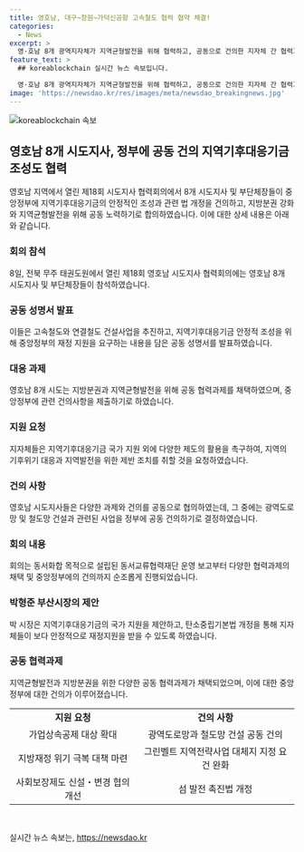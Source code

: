 ```yaml
---
title: 영호남, 대구~창원~가덕신공항 고속철도 협력 협약 체결!
categories:
  - News
excerpt: >
  영·호남 8개 광역지자체가 지역균형발전을 위해 협력하고, 공동으로 건의한 지자체 간 협력과제를 담은 공동 성명서가 주목받고 있다. 이들은 중앙정부의 재정 지원을 받아 지역기후대응기금을 안정적으로 조성하기 위해 노력하고 있으며, 이와 함께 고속철도와 철도망 구축 등 지역개발 사업을 중앙정부에 공동 건의하기로 했다. 영·호남 8개 시도지사 및 부단체장의 공동 노력과제가 미래 지역발전을 위한 중요한 계획으로 관심을 끌고 있다.
feature_text: >
  ## koreablockchain 실시간 뉴스 속보입니다.

  영·호남 8개 광역지자체가 지역균형발전을 위해 협력하고, 공동으로 건의한 지자체 간 협력과제를 담은 공동 성명서가 주목받고 있다. 이들은 중앙정부의 재정 지원을 받아 지역기후대응기금을 안정적으로 조성하기 위해 노력하고 있으며, 이와 함께 고속철도와 철도망 구축 등 지역개발 사업을 중앙정부에 공동 건의하기로 했다. 영·호남 8개 시도지사 및 부단체장의 공동 노력과제가 미래 지역발전을 위한 중요한 계획으로 관심을 끌고 있다.
image: 'https://newsdao.kr/res/images/meta/newsdao_breakingnews.jpg'
---
```


<p><img src="https://newsdao.kr/res/images/meta/newsdao_breakingnews.jpg" alt="koreablockchain 속보" /></p>

<h2 data-ke-size="size26">영호남 8개 시도지사, 정부에 공동 건의 지역기후대응기금 조성도 협력</h2>

<p data-ke-size="size16">영호남 지역에서 열린 제18회 시도지사 협력회의에서 8개 시도지사 및 부단체장들이 중앙정부에 지역기후대응기금의 안정적인 조성과 관련 법 개정을 건의하고, 지방분권 강화와 지역균형발전을 위해 공동 노력하기로 합의하였습니다. 이에 대한 상세 내용은 아래와 같습니다.</p>

<h3><b>회의 참석</b></h3>

<p data-ke-size="size16">8일, 전북 무주 태권도원에서 열린 제18회 영호남 시도지사 협력회의에는 영호남 8개 시도지사 및 부단체장들이 참석하였습니다.</p>

<h3><b>공동 성명서 발표</b></h3>

<p data-ke-size="size16">이들은 고속철도와 연결철도 건설사업을 추진하고, 지역기후대응기금 안정적 조성을 위해 중앙정부의 재정 지원을 요구하는 내용을 담은 공동 성명서를 발표하였습니다.</p>

<h3><b>대응 과제</b></h3>

<p data-ke-size="size16">영호남 8개 시도는 지방분권과 지역균형발전을 위해 공동 협력과제를 채택하였으며, 중앙정부에 관련 건의사항을 제출하기로 하였습니다.</p>

<h3><b>지원 요청</b></h3>

<p data-ke-size="size16">지자체들은 지역기후대응기금 국가 지원 외에 다양한 제도의 활용을 촉구하여, 지역의 기후위기 대응과 지역발전을 위한 제반 조치를 취할 것을 요청하였습니다.</p>

<h3><b>건의 사항</b></h3>

<p data-ke-size="size16">영호남 시도지사들은 다양한 과제와 건의를 공동으로 협의하였는데, 그 중에는 광역도로망 및 철도망 건설과 관련된 사업을 정부에 공동 건의하기로 결정하였습니다.</p>

<h3><b>회의 내용</b></h3>

<p data-ke-size="size16">회의는 동서화합 목적으로 설립된 동서교류협력재단 운영 보고부터 다양한 협력과제의 채택 및 중앙정부에의 건의까지 순조롭게 진행되었습니다.</p>

<h3><b>박형준 부산시장의 제안</b></h3>

<p data-ke-size="size16">박 시장은 지역기후대응기금의 국가 지원을 제안하고, 탄소중립기본법 개정을 통해 지자체들이 보다 안정적으로 재정지원을 받을 수 있도록 하였습니다.</p>

<h3><b>공동 협력과제</b></h3>

<p data-ke-size="size16">지역균형발전과 지방분권을 위한 다양한 공동 협력과제가 채택되었으며, 이에 대한 중앙정부에 대한 건의가 이루어졌습니다.</p>

<table>
  <tr>
    <td style="text-align: center; height: 17px;"><b>지원 요청</b></td>
    <td style="text-align: center; height: 17px;"><b>건의 사항</b></td>
  </tr>
  <tr>
    <td style="text-align: center;">가업상속공제 대상 확대</td>
    <td style="text-align: center;">광역도로망과 철도망 건설 공동 건의</td>
  </tr>
  <tr>
    <td style="text-align: center;">지방재정 위기 극복 대책 마련</td>
    <td style="text-align: center;">그린벨트 지역전략사업 대체지 지정 요건 완화</td>
  </tr>
  <tr>
    <td style="text-align: center;">사회보장제도 신설・변경 협의 개선</td>
    <td style="text-align: center;">섬 발전 촉진법 개정</td>
  </tr>
</table>

<p data-ke-size="size16">&nbsp;</p>
실시간 뉴스 속보는, <a href="https://newsdao.kr" rel="dofollow">https://newsdao.kr</a>


